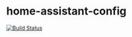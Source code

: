 # home-assistant-config

[![Build Status](https://travis-ci.com/ooimo/home-assistant-config.svg?branch=master)](https://travis-ci.com/ooimo/home-assistant-config)